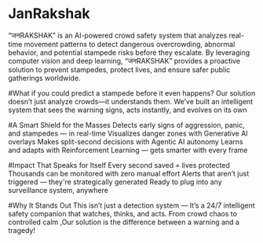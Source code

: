 # JanRakshak

“जनRAKSHAK” is an AI-powered crowd safety system that analyzes real-time movement patterns to detect dangerous overcrowding, abnormal behavior, and potential stampede risks before they escalate. By leveraging computer vision and deep learning, “जनRAKSHAK” provides a proactive solution to prevent stampedes, protect lives, and ensure safer public gatherings worldwide.

#What if you could predict a stampede before it even happens?
Our solution doesn’t just analyze crowds—it understands them.
We’ve built an intelligent system that sees the warning signs, acts instantly, and evolves on its own

#A Smart Shield for the Masses
Detects early signs of aggression, panic, and stampedes — in real-time
Visualizes danger zones with Generative AI overlays
Makes split-second decisions with Agentic AI autonomy
Learns and adapts with Reinforcement Learning — gets smarter with every frame

#Impact That Speaks for Itself
Every second saved = lives protected
Thousands can be monitored with zero manual effort
Alerts that aren’t just triggered — they're strategically generated
Ready to plug into any surveillance system, anywhere

#Why It Stands Out
This isn’t just a detection system —
It’s a 24/7 intelligent safety companion that watches, thinks, and acts.
From crowd chaos to controlled calm ,Our solution is the difference between a warning and a tragedy!
